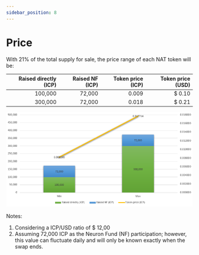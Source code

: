 ```yaml
---
sidebar_position: 8
---
```


# Price

With 21% of the total supply for sale, the price range of each NAT token will be:

| Raised directly (ICP) | Raised NF (ICP) | Token price (ICP) | Token price (USD) |
| --------------------: | --------------: | ----------------: | ----------------: |
| 100,000 | 72,000 | 0.009 | $ 0.10 |
| 300,000 | 72,000 | 0.018 | $ 0.21 |

![token price](./img/price.png)

Notes: 
1. Considering a ICP/USD ratio of $ 12,00
2. Assuming 72,000 ICP as the Neuron Fund (NF) participation; however, this value can fluctuate daily and will only be known exactly when the swap ends.
